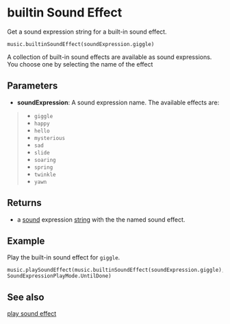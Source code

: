 # builtin Sound Effect

Get a sound expression string for a built-in sound effect.

```sig
music.builtinSoundEffect(soundExpression.giggle)
```

A collection of built-in sound effects are available as sound expressions. You choose one by selecting the name of the effect

## Parameters

* **soundExpression**: A sound expression name. The available effects are:
>* `giggle`
>* `happy`
>* `hello`
>* `mysterious`
>* `sad`
>* `slide`
>* `soaring`
>* `spring`
>* `twinkle`
>* `yawn`

## Returns

* a [sound](/types/sound) expression [string](/types/string) with the the named sound effect.

## Example

Play the built-in sound effect for `giggle`.

```blocks
music.playSoundEffect(music.builtinSoundEffect(soundExpression.giggle), SoundExpressionPlayMode.UntilDone)
```

## See also

[play sound effect](/reference/music/play-sound-effect)